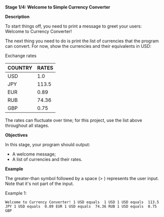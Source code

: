 **Stage 1/4: Welcome to Simple Currency Converter**

**Description**

To start things off, you need to print a message to greet your users: Welcome to Currency Converter!

The next thing you need to do is print the list of currencies that the program can convert. For now, show the currencies and their equivalents in USD:

Exchange rates

| COUNTRY | RATES |
|---------|-------|
| USD     | 1.0   |
| JPY     | 113.5 |
| EUR     | 0.89  |
| RUB     | 74.36 |
| GBP     | 0.75  |

The rates can fluctuate over time; for this project, use the list above throughout all stages.

**Objectives**

In this stage, your program should output:

* A welcome message;
* A list of currencies and their rates.

**Example**

The greater-than symbol followed by a space (> ) represents the user input. Note that it's not part of the input.

Example 1:

`Welcome to Currency Converter!
1 USD equals  1 USD
1 USD equals  113.5 JPY
1 USD equals  0.89 EUR
1 USD equals  74.36 RUB
1 USD equals  0.75 GBP`
